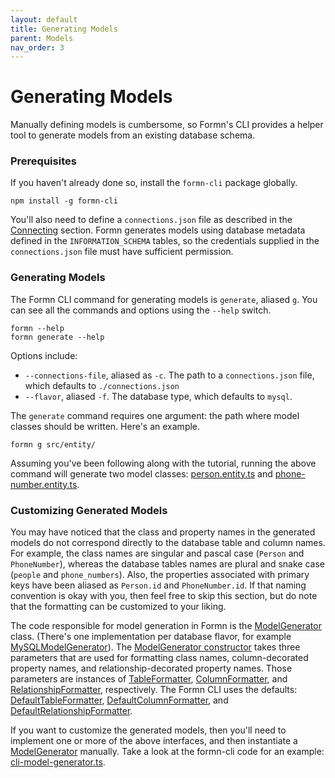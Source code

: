 ```yaml
---
layout: default
title: Generating Models
parent: Models
nav_order: 3
---
```


# Generating Models

Manually defining models is cumbersome, so Formn's CLI provides a helper tool
to generate models from an existing database schema.

### Prerequisites

If you haven't already
done so, install the `formn-cli` package globally.

```
npm install -g formn-cli
```

You'll also need to define a `connections.json` file as described in the
[Connecting](../connecting) section.  Formn generates models using database
metadata defined in the `INFORMATION_SCHEMA` tables, so the credentials
supplied in the `connections.json` file must have sufficient permission.

### Generating Models

The Formn CLI command for generating models is `generate`, aliased `g`.  You
can see all the commands and options using the `--help` switch.

```
formn --help
formn generate --help
```

Options include:

* `--connections-file`, aliased as `-c`.  The path to a `connections.json`
  file, which defaults to `./connections.json`
* `--flavor`, aliased `-f`.  The database type, which defaults to `mysql`.

The `generate` command requires one argument: the path where model classes
should be written.  Here's an example.

```
formn g src/entity/
```

Assuming you've been following along with the tutorial, running the above
command will generate two model classes:
[person.entity.ts](https://github.com/benbotto/formn-example/blob/1.2.0/src/entity/person.entity.ts)
and
[phone-number.entity.ts](https://github.com/benbotto/formn-example/blob/1.2.0/src/entity/phone-number.entity.ts).

### Customizing Generated Models

You may have noticed that the class and property names in the generated models
do not correspond directly to the database table and column names.  For
example, the class names are singular and pascal case (`Person` and
`PhoneNumber`), whereas the database tables names are plural and snake case
(`people` and `phone_numbers`).  Also, the properties associated with primary
keys have been aliased as `Person.id` and `PhoneNumber.id`.  If that naming
convention is okay with you, then feel free to skip this section, but do note
that the formatting can be customized to your liking.

The code responsible for model generation in Formn is the
[ModelGenerator](../../api-doc/latest/classes/modelgenerator.html) class.
(There's one implementation per database flavor, for example
[MySQLModelGenerator](../../api-doc/latest/classes/mysqlmodelgenerator.html)).
The [ModelGenerator
constructor](../../api-doc/latest/classes/modelgenerator.html#constructor)
takes three parameters that are used for formatting class names,
column-decorated property names, and relationship-decorated property names.
Those parameters are instances of
[TableFormatter](../../api-doc/latest/interfaces/tableformatter.html),
[ColumnFormatter](../../api-doc/latest/interfaces/columnformatter.html), and
[RelationshipFormatter](../../api-doc/latest/interfaces/relationshipformatter.html),
respectively.  The Formn CLI uses the defaults:
[DefaultTableFormatter](../../api-doc/latest/interfaces/defaulttableformatter.html),
[DefaultColumnFormatter](../../api-doc/latest/interfaces/defaultcolumnformatter.html),
and
[DefaultRelationshipFormatter](../../api-doc/latest/interfaces/defaultrelationshipformatter.html).

If you want to customize the generated models, then you'll need to implement
one or more of the above interfaces, and then instantiate a
[ModelGenerator](../../api-doc/latest/classes/modelgenerator.html) manually.
Take a look at the formn-cli code for an example:
[cli-model-generator.ts](https://github.com/benbotto/formn-cli/blob/1.0.0/src/lib/cli-model-generator.ts#L22).
